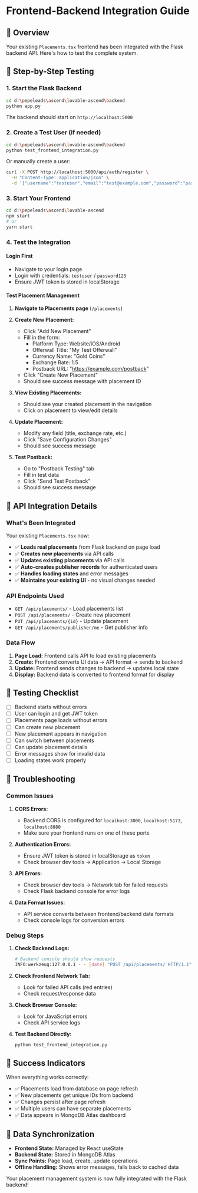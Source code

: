 # Frontend-Backend Integration Guide

## 🎯 Overview

Your existing `Placements.tsx` frontend has been integrated with the Flask backend API. Here's how to test the complete system.

## 🚀 Step-by-Step Testing

### 1. Start the Flask Backend
```bash
cd d:\pepeleads\ascend\lovable-ascend\backend
python app.py
```

The backend should start on `http://localhost:5000`

### 2. Create a Test User (if needed)
```bash
cd d:\pepeleads\ascend\lovable-ascend\backend
python test_frontend_integration.py
```

Or manually create a user:
```bash
curl -X POST http://localhost:5000/api/auth/register \
  -H "Content-Type: application/json" \
  -d '{"username":"testuser","email":"test@example.com","password":"password123"}'
```

### 3. Start Your Frontend
```bash
cd d:\pepeleads\ascend\lovable-ascend
npm start
# or
yarn start
```

### 4. Test the Integration

#### Login First
- Navigate to your login page
- Login with credentials: `testuser` / `password123`
- Ensure JWT token is stored in localStorage

#### Test Placement Management
1. **Navigate to Placements page** (`/placements`)
2. **Create New Placement:**
   - Click "Add New Placement"
   - Fill in the form:
     - Platform Type: Website/iOS/Android
     - Offerwall Title: "My Test Offerwall"
     - Currency Name: "Gold Coins"
     - Exchange Rate: 1.5
     - Postback URL: "https://example.com/postback"
   - Click "Create New Placement"
   - Should see success message with placement ID

3. **View Existing Placements:**
   - Should see your created placement in the navigation
   - Click on placement to view/edit details

4. **Update Placement:**
   - Modify any field (title, exchange rate, etc.)
   - Click "Save Configuration Changes"
   - Should see success message

5. **Test Postback:**
   - Go to "Postback Testing" tab
   - Fill in test data
   - Click "Send Test Postback"
   - Should see success message

## 🔧 API Integration Details

### What's Been Integrated

Your existing `Placements.tsx` now:
- ✅ **Loads real placements** from Flask backend on page load
- ✅ **Creates new placements** via API calls
- ✅ **Updates existing placements** via API calls
- ✅ **Auto-creates publisher records** for authenticated users
- ✅ **Handles loading states** and error messages
- ✅ **Maintains your existing UI** - no visual changes needed

### API Endpoints Used

- `GET /api/placements/` - Load placements list
- `POST /api/placements/` - Create new placement
- `PUT /api/placements/{id}` - Update placement
- `GET /api/placements/publisher/me` - Get publisher info

### Data Flow

1. **Page Load:** Frontend calls API to load existing placements
2. **Create:** Frontend converts UI data → API format → sends to backend
3. **Update:** Frontend sends changes to backend → updates local state
4. **Display:** Backend data is converted to frontend format for display

## 🧪 Testing Checklist

- [ ] Backend starts without errors
- [ ] User can login and get JWT token
- [ ] Placements page loads without errors
- [ ] Can create new placement
- [ ] New placement appears in navigation
- [ ] Can switch between placements
- [ ] Can update placement details
- [ ] Error messages show for invalid data
- [ ] Loading states work properly

## 🐛 Troubleshooting

### Common Issues

1. **CORS Errors:**
   - Backend CORS is configured for `localhost:3000`, `localhost:5173`, `localhost:8080`
   - Make sure your frontend runs on one of these ports

2. **Authentication Errors:**
   - Ensure JWT token is stored in localStorage as `token`
   - Check browser dev tools → Application → Local Storage

3. **API Errors:**
   - Check browser dev tools → Network tab for failed requests
   - Check Flask backend console for error logs

4. **Data Format Issues:**
   - API service converts between frontend/backend data formats
   - Check console logs for conversion errors

### Debug Steps

1. **Check Backend Logs:**
   ```bash
   # Backend console should show requests
   INFO:werkzeug:127.0.0.1 - - [date] "POST /api/placements/ HTTP/1.1" 201 -
   ```

2. **Check Frontend Network Tab:**
   - Look for failed API calls (red entries)
   - Check request/response data

3. **Check Browser Console:**
   - Look for JavaScript errors
   - Check API service logs

4. **Test Backend Directly:**
   ```bash
   python test_frontend_integration.py
   ```

## 🎉 Success Indicators

When everything works correctly:
- ✅ Placements load from database on page refresh
- ✅ New placements get unique IDs from backend
- ✅ Changes persist after page refresh
- ✅ Multiple users can have separate placements
- ✅ Data appears in MongoDB Atlas dashboard

## 🔄 Data Synchronization

- **Frontend State:** Managed by React useState
- **Backend State:** Stored in MongoDB Atlas
- **Sync Points:** Page load, create, update operations
- **Offline Handling:** Shows error messages, falls back to cached data

Your placement management system is now fully integrated with the Flask backend!
